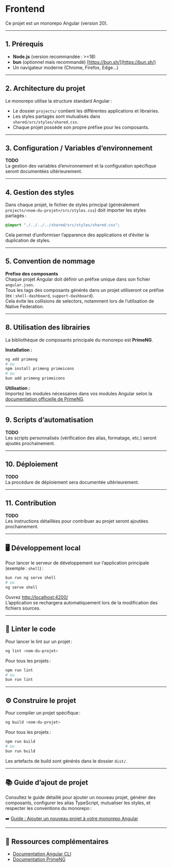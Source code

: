 # Frontend

Ce projet est un monorepo Angular (version 20).

---

## 1. Prérequis

- **Node.js** (version recommandée : >=18)
- **bun** (optionnel mais recommandé) [https://bun.sh/](https://bun.sh/)
- Un navigateur moderne (Chrome, Firefox, Edge…)

---

## 2. Architecture du projet

Le monorepo utilise la structure standard Angular :
- Le dossier `projects/` contient les différentes applications et librairies.
- Les styles partagés sont mutualisés dans `shared/src/styles/shared.css`.
- Chaque projet possède son propre préfixe pour les composants.

---

## 3. Configuration / Variables d’environnement

**TODO**  
La gestion des variables d’environnement et la configuration spécifique seront documentées ultérieurement.

---

## 4. Gestion des styles

Dans chaque projet, le fichier de styles principal (généralement `projects/<nom-du-projet>/src/styles.css`) doit importer les styles partagés :

```css
@import "./../../../shared/src/styles/shared.css";
```

Cela permet d’uniformiser l’apparence des applications et d’éviter la duplication de styles.

---

## 5. Convention de nommage

**Prefixe des composants**  
Chaque projet Angular doit définir un préfixe unique dans son fichier `angular.json`.  
Tous les tags des composants générés dans un projet utiliseront ce préfixe (ex : `shell-dashboard`, `support-dashboard`).  
Cela évite les collisions de selectors, notamment lors de l’utilisation de Native Federation.

---

## 8. Utilisation des librairies

La bibliothèque de composants principale du monorepo est **PrimeNG**.

**Installation :**
```bash
ng add primeng
# ou
npm install primeng primeicons
# ou
bun add primeng primeicons
```

**Utilisation :**  
Importez les modules nécessaires dans vos modules Angular selon la [documentation officielle de PrimeNG](https://primeng.org/).

---

## 9. Scripts d’automatisation

**TODO**  
Les scripts personnalisés (vérification des alias, formatage, etc.) seront ajoutés prochainement.

---

## 10. Déploiement

**TODO**  
La procédure de déploiement sera documentée ultérieurement.

---

## 11. Contribution

**TODO**  
Les instructions détaillées pour contribuer au projet seront ajoutées prochainement.

---

## 🖥️ Développement local

Pour lancer le serveur de développement sur l’application principale (exemple : `shell`) :

```bash
bun run ng serve shell
# ou
ng serve shell
```

Ouvrez [http://localhost:4200/](http://localhost:4200/)  
L’application se rechargera automatiquement lors de la modification des fichiers sources.

---

## 🧹 Linter le code

Pour lancer le lint sur un projet :

```bash
ng lint <nom-du-projet>
```

Pour tous les projets :

```bash
npm run lint
# ou
bun run lint
```

---

## ⚙️ Construire le projet

Pour compiler un projet spécifique :

```bash
ng build <nom-du-projet>
```

Pour tous les projets :

```bash
npm run build
# ou
bun run build
```

Les artefacts de build sont générés dans le dossier `dist/`.

---

## 📚 Guide d’ajout de projet

Consultez le guide détaillé pour ajouter un nouveau projet, générer des composants, configurer les alias TypeScript, mutualiser les styles, et respecter les conventions du monorepo :

➡️ [Guide : Ajouter un nouveau projet à votre monorepo Angular](./GUIDE-ajouter-un-nouveau-projet-angular-monorepo.md)

---

## 🔗 Ressources complémentaires

- [Documentation Angular CLI](https://angular.dev/tools/cli)
- [Documentation PrimeNG](https://primeng.org/)
